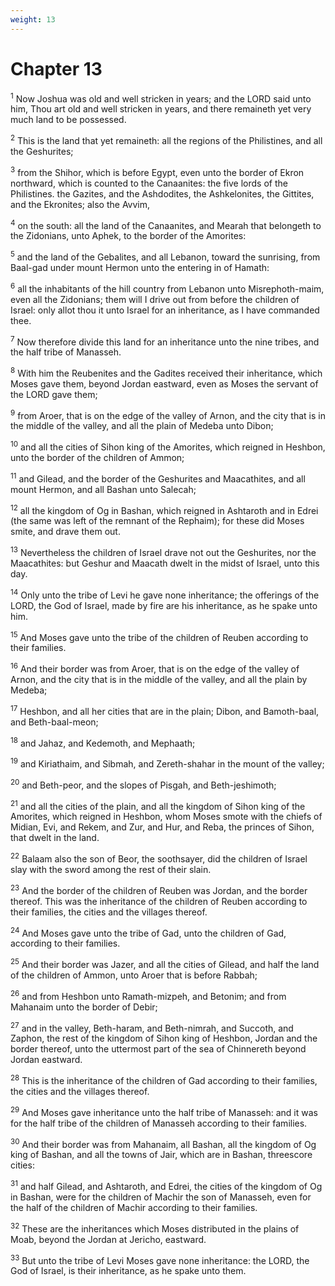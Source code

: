 ```yaml
---
weight: 13
---
```


# Chapter 13

<sup>1</sup> Now Joshua was old and well stricken in years; and the LORD said unto him, Thou art old and well stricken in years, and there remaineth yet very much land to be possessed. 

<sup>2</sup> This is the land that yet remaineth: all the regions of the Philistines, and all the Geshurites; 

<sup>3</sup> from the Shihor, which is before Egypt, even unto the border of Ekron northward, which is counted to the Canaanites: the five lords of the Philistines. the Gazites, and the Ashdodites, the Ashkelonites, the Gittites, and the Ekronites; also the Avvim, 

<sup>4</sup> on the south: all the land of the Canaanites, and Mearah that belongeth to the Zidonians, unto Aphek, to the border of the Amorites: 

<sup>5</sup> and the land of the Gebalites, and all Lebanon, toward the sunrising, from Baal-gad under mount Hermon unto the entering in of Hamath: 

<sup>6</sup> all the inhabitants of the hill country from Lebanon unto Misrephoth-maim, even all the Zidonians; them will I drive out from before the children of Israel: only allot thou it unto Israel for an inheritance, as I have commanded thee. 

<sup>7</sup> Now therefore divide this land for an inheritance unto the nine tribes, and the half tribe of Manasseh. 

<sup>8</sup> With him the Reubenites and the Gadites received their inheritance, which Moses gave them, beyond Jordan eastward, even as Moses the servant of the LORD gave them; 

<sup>9</sup> from Aroer, that is on the edge of the valley of Arnon, and the city that is in the middle of the valley, and all the plain of Medeba unto Dibon; 

<sup>10</sup> and all the cities of Sihon king of the Amorites, which reigned in Heshbon, unto the border of the children of Ammon; 

<sup>11</sup> and Gilead, and the border of the Geshurites and Maacathites, and all mount Hermon, and all Bashan unto Salecah; 

<sup>12</sup> all the kingdom of Og in Bashan, which reigned in Ashtaroth and in Edrei (the same was left of the remnant of the Rephaim); for these did Moses smite, and drave them out. 

<sup>13</sup> Nevertheless the children of Israel drave not out the Geshurites, nor the Maacathites: but Geshur and Maacath dwelt in the midst of Israel, unto this day. 

<sup>14</sup> Only unto the tribe of Levi he gave none inheritance; the offerings of the LORD, the God of Israel, made by fire are his inheritance, as he spake unto him. 

<sup>15</sup> And Moses gave unto the tribe of the children of Reuben according to their families. 

<sup>16</sup> And their border was from Aroer, that is on the edge of the valley of Arnon, and the city that is in the middle of the valley, and all the plain by Medeba; 

<sup>17</sup> Heshbon, and all her cities that are in the plain; Dibon, and Bamoth-baal, and Beth-baal-meon; 

<sup>18</sup> and Jahaz, and Kedemoth, and Mephaath; 

<sup>19</sup> and Kiriathaim, and Sibmah, and Zereth-shahar in the mount of the valley; 

<sup>20</sup> and Beth-peor, and the slopes of Pisgah, and Beth-jeshimoth; 

<sup>21</sup> and all the cities of the plain, and all the kingdom of Sihon king of the Amorites, which reigned in Heshbon, whom Moses smote with the chiefs of Midian, Evi, and Rekem, and Zur, and Hur, and Reba, the princes of Sihon, that dwelt in the land. 

<sup>22</sup> Balaam also the son of Beor, the soothsayer, did the children of Israel slay with the sword among the rest of their slain. 

<sup>23</sup> And the border of the children of Reuben was Jordan, and the border thereof. This was the inheritance of the children of Reuben according to their families, the cities and the villages thereof. 

<sup>24</sup> And Moses gave unto the tribe of Gad, unto the children of Gad, according to their families. 

<sup>25</sup> And their border was Jazer, and all the cities of Gilead, and half the land of the children of Ammon, unto Aroer that is before Rabbah; 

<sup>26</sup> and from Heshbon unto Ramath-mizpeh, and Betonim; and from Mahanaim unto the border of Debir; 

<sup>27</sup> and in the valley, Beth-haram, and Beth-nimrah, and Succoth, and Zaphon, the rest of the kingdom of Sihon king of Heshbon, Jordan and the border thereof, unto the uttermost part of the sea of Chinnereth beyond Jordan eastward. 

<sup>28</sup> This is the inheritance of the children of Gad according to their families, the cities and the villages thereof. 

<sup>29</sup> And Moses gave inheritance unto the half tribe of Manasseh: and it was for the half tribe of the children of Manasseh according to their families. 

<sup>30</sup> And their border was from Mahanaim, all Bashan, all the kingdom of Og king of Bashan, and all the towns of Jair, which are in Bashan, threescore cities: 

<sup>31</sup> and half Gilead, and Ashtaroth, and Edrei, the cities of the kingdom of Og in Bashan, were for the children of Machir the son of Manasseh, even for the half of the children of Machir according to their families. 

<sup>32</sup> These are the inheritances which Moses distributed in the plains of Moab, beyond the Jordan at Jericho, eastward. 

<sup>33</sup> But unto the tribe of Levi Moses gave none inheritance: the LORD, the God of Israel, is their inheritance, as he spake unto them. 


